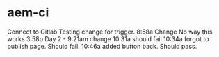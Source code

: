 # aem-ci
Connect to Gitlab
Testing change for trigger.
8:58a Change
No way this works 3:58p
Day 2 - 9:21am change
10:31a should fail
10:34a forgot to publish page.  Should fail.
10:46a added button back.  Should pass.